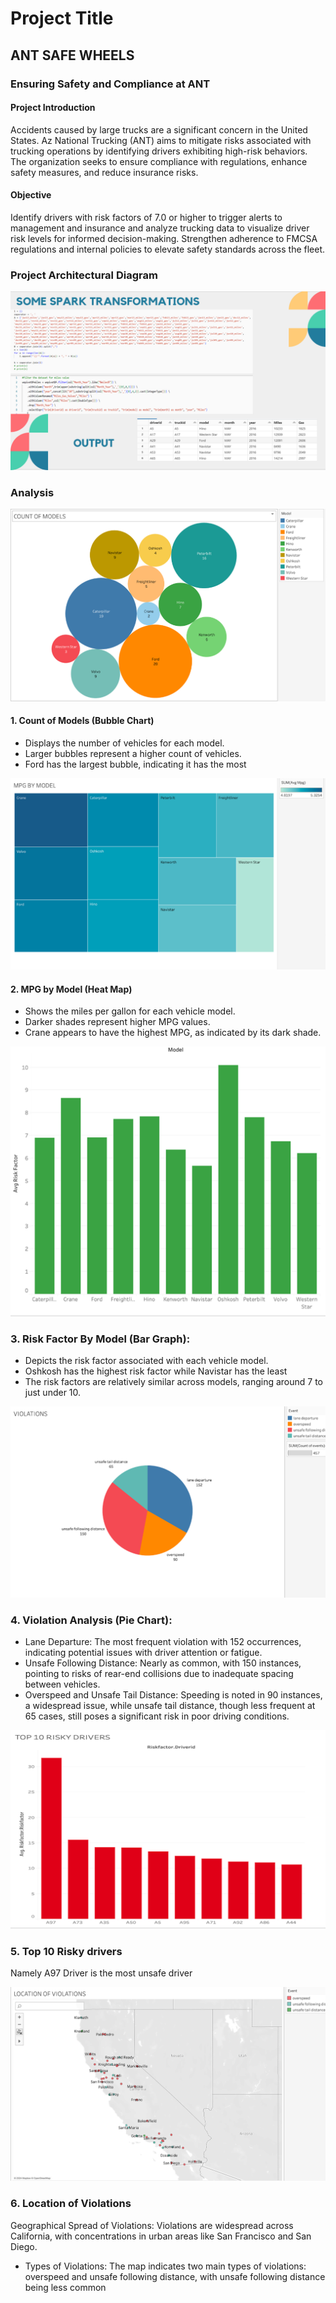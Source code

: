 
# Project Title

## ANT SAFE WHEELS

### Ensuring Safety and Compliance at ANT

#### Project Introduction 

Accidents caused by large trucks are a significant concern in the United States. Az National Trucking (ANT) aims to mitigate risks associated with trucking operations by identifying drivers exhibiting high-risk behaviors. The organization seeks to ensure compliance with regulations, enhance safety measures, and reduce insurance risks.


#### Objective 

Identify drivers with risk factors of 7.0 or higher to trigger alerts to management and insurance and analyze trucking data to visualize driver risk levels for informed decision-making.
Strengthen adherence to FMCSA regulations and internal policies to elevate safety standards across the fleet.









### Project Architectural Diagram

![App Screenshot](https://github.com/Nagpritam/Big-Data-Project/blob/master/spark-transformation.png)

### Analysis 

![Count of Models](https://github.com/Nagpritam/Big-Data-Project/blob/master/countofmodels.png)

#### 1. Count of Models (Bubble Chart)
* Displays the number of vehicles for each model.
* Larger bubbles represent a higher count of vehicles.
* Ford has the largest bubble, indicating it has the most

![MPG by Model](https://github.com/Nagpritam/Big-Data-Project/blob/master/MPGbymodel.png)

#### 2. MPG by Model (Heat Map)
* Shows the miles per gallon for each vehicle model.
* Darker shades represent higher MPG values.
* Crane appears to have the highest MPG, as indicated by its dark shade.

![Risk Factor By Model](https://github.com/Nagpritam/Big-Data-Project/blob/master/Riskfactorbymodel.png)

### 3. Risk Factor By Model (Bar Graph):
* Depicts the risk factor associated with each vehicle model.
* Oshkosh has the highest risk factor while Navistar has the least
* The risk factors are relatively similar across models, ranging around 7 to just under 10.

![Violation Analysis](https://github.com/Nagpritam/Big-Data-Project/blob/master/violations.png)

### 4. Violation Analysis (Pie Chart):
* Lane Departure: The most frequent violation with 152 occurrences, indicating potential issues with driver attention or fatigue.
* Unsafe Following Distance: Nearly as common, with 150 instances, pointing to risks of rear-end collisions due to inadequate spacing between vehicles.
* Overspeed and Unsafe Tail Distance: Speeding is noted in 90 instances, a widespread issue, while unsafe tail distance, though less frequent at 65 cases, still poses a significant risk in poor driving conditions.

![Risky drivers](https://github.com/Nagpritam/Big-Data-Project/blob/master/riskydrivers.png)

### 5. Top 10 Risky drivers
Namely A97 Driver is the most unsafe driver 

![Location of Violations](https://github.com/Nagpritam/Big-Data-Project/blob/master/Maps_violations.png)

### 6. Location of Violations 
Geographical Spread of Violations: Violations are widespread across California, with concentrations in urban areas like San Francisco and San Diego.
* Types of Violations: The map indicates two main types of violations: overspeed and unsafe following distance, with unsafe following distance being less common


















